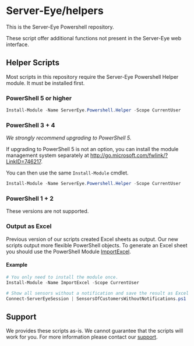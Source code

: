 # Server-Eye/helpers

This is the Server-Eye Powershell repository. 

These script offer additional functions not present in the Server-Eye web interface. 

## Helper Scripts

Most scripts in this repository require the Server-Eye Powershell Helper module. It must be installed first.

### PowerShell 5 or higher
```powershell
Install-Module -Name ServerEye.Powershell.Helper -Scope CurrentUser
```

### PowerShell 3 + 4
_We strongly recommend upgrading to PowerShell 5._

If upgrading to PowerShell 5 is not an option, you can install the module management system separately at http://go.microsoft.com/fwlink/?LinkID=746217.

You can then use the same ```Install-Module``` cmdlet.
```powershell
Install-Module -Name ServerEye.Powershell.Helper -Scope CurrentUser
```

### PowerShell 1 + 2 
These versions are not supported.

### Output as Excel
Previous version of our scripts created Excel sheets as output. Our new scripts output more flexible PowerShell objects. To generate an Excel sheet you should use the PowerShell Module [ImportExcel](https://www.powershellgallery.com/packages/ImportExcel).

#### Example
```powershell
# You only need to install the module once.
Install-Module -Name ImportExcel -Scope CurrentUser

# Show all sensors without a notification and save the result as Excel sheet
Connect-ServerEyeSession | SensorsOfCustomersWithoutNotifications.ps1 | Export-Excel -Path "noNotification.xslx" -Show
```

## Support
We provides these scripts as-is. We cannot guarantee that the scripts will work for you. For more information please contact our [support](https://support.server-eye.de).

